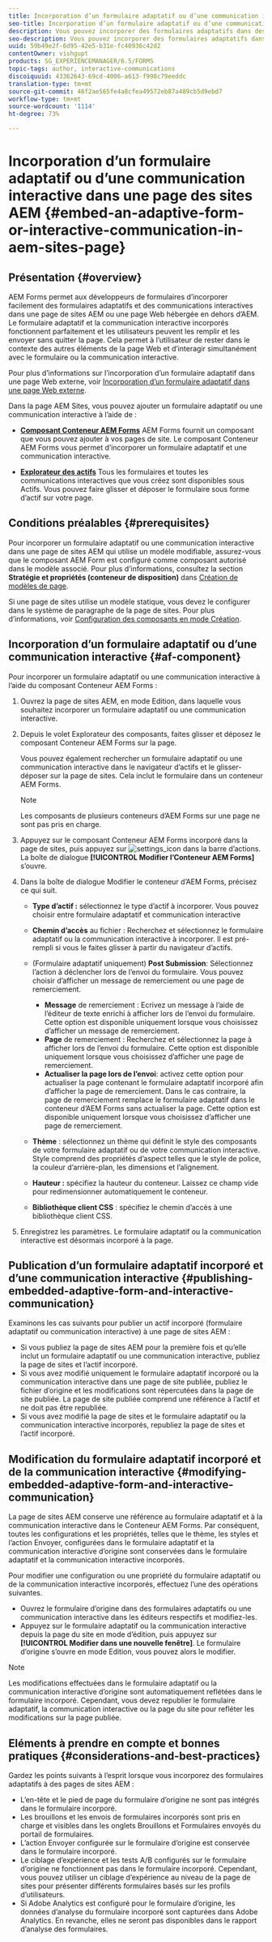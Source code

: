 ```yaml
---
title: Incorporation d’un formulaire adaptatif ou d’une communication interactive dans une page des sites AEM
seo-title: Incorporation d’un formulaire adaptatif ou d’une communication interactive dans une page des sites AEM
description: Vous pouvez incorporer des formulaires adaptatifs dans des pages de sites AEM. Les utilisateurs peuvent remplir et envoyer des formulaires sans quitter les pages du site.
seo-description: Vous pouvez incorporer des formulaires adaptatifs dans des pages de sites AEM. Les utilisateurs peuvent remplir et envoyer des formulaires sans quitter les pages du site.
uuid: 59b49e2f-6d95-42e5-b31e-fc40936c42d2
contentOwner: vishgupt
products: SG_EXPERIENCEMANAGER/6.5/FORMS
topic-tags: author, interactive-communications
discoiquuid: 43362643-69cd-4006-a613-f998c79eeddc
translation-type: tm+mt
source-git-commit: 46f2ae565fe4a8cfea49572eb87a489cb5d9ebd7
workflow-type: tm+mt
source-wordcount: '1114'
ht-degree: 73%

---
```



# Incorporation d’un formulaire adaptatif ou d’une communication interactive dans une page des sites AEM {#embed-an-adaptive-form-or-interactive-communication-in-aem-sites-page}

## Présentation {#overview}

AEM Forms permet aux développeurs de formulaires d’incorporer facilement des formulaires adaptatifs et des communications interactives dans une page de sites AEM ou une page Web hébergée en dehors d’AEM. Le formulaire adaptatif et la communication interactive incorporés fonctionnent parfaitement et les utilisateurs peuvent les remplir et les envoyer sans quitter la page. Cela permet à l’utilisateur de rester dans le contexte des autres éléments de la page Web et d’interagir simultanément avec le formulaire ou la communication interactive.

Pour plus d’informations sur l’incorporation d’un formulaire adaptatif dans une page Web externe, voir [Incorporation d’un formulaire adaptatif dans une page Web externe](/help/forms/using/embed-adaptive-form-external-web-page.md).

Dans la page AEM Sites, vous pouvez ajouter un formulaire adaptatif ou une communication interactive à l’aide de :

* **[Composant Conteneur AEM Forms](/help/forms/using/embed-adaptive-form-aem-sites.md#af-component)** AEM Forms fournit un composant que vous pouvez ajouter à vos pages de site. Le composant Conteneur AEM Forms vous permet d’incorporer un formulaire adaptatif et une communication interactive.

* **[Explorateur des actifs](/help/forms/using/embed-adaptive-form-aem-sites.md#asset-browser)** Tous les formulaires et toutes les communications interactives que vous créez sont disponibles sous Actifs. Vous pouvez faire glisser et déposer le formulaire sous forme d’actif sur votre page.

## Conditions préalables {#prerequisites}

Pour incorporer un formulaire adaptatif ou une communication interactive dans une page de sites AEM qui utilise un modèle modifiable, assurez-vous que le composant AEM Form est configuré comme composant autorisé dans le modèle associé. Pour plus d’informations, consultez la section **Stratégie et propriétés (conteneur de disposition)** dans [Création de modèles de page](/help/sites-authoring/templates.md).

Si une page de sites utilise un modèle statique, vous devez le configurer dans le système de paragraphe de la page de sites. Pour plus d’informations, voir [Configuration des composants en mode Création](/help/sites-authoring/default-components-designmode.md).

## Incorporation d’un formulaire adaptatif ou d’une communication interactive {#af-component}

Pour incorporer un formulaire adaptatif ou une communication interactive à l’aide du composant Conteneur AEM Forms :

1. Ouvrez la page de sites AEM, en mode Edition, dans laquelle vous souhaitez incorporer un formulaire adaptatif ou une communication interactive.
1. Depuis le volet Explorateur des composants, faites glisser et déposez le composant Conteneur AEM Forms sur la page.

   Vous pouvez également rechercher un formulaire adaptatif ou une communication interactive dans le navigateur d’actifs et le glisser-déposer sur la page de sites. Cela inclut le formulaire dans un conteneur AEM Forms.

   >[!NOTE]
   >
   >Les composants de plusieurs conteneurs d’AEM Forms sur une page ne sont pas pris en charge.

1. Appuyez sur le composant Conteneur AEM Forms incorporé dans la page de sites, puis appuyez sur ![settings_icon](assets/settings_icon.png) dans la barre d’actions. La boîte de dialogue **[!UICONTROL Modifier l’Conteneur AEM Forms]** s’ouvre.
1. Dans la boîte de dialogue Modifier le conteneur d’AEM Forms, précisez ce qui suit.

   * **Type d’actif :** sélectionnez le type d’actif à incorporer. Vous pouvez choisir entre formulaire adaptatif et communication interactive
   * **Chemin d’accès** au fichier : Recherchez et sélectionnez le formulaire adaptatif ou la communication interactive à incorporer. Il est pré-rempli si vous le faites glisser à partir du navigateur d’actifs.
   * (Formulaire adaptatif uniquement) **Post Submission**: Sélectionnez l’action à déclencher lors de l’envoi du formulaire. Vous pouvez choisir d’afficher un message de remerciement ou une page de remerciement.

      * **Message** de remerciement : Ecrivez un message à l’aide de l’éditeur de texte enrichi à afficher lors de l’envoi du formulaire. Cette option est disponible uniquement lorsque vous choisissez d’afficher un message de remerciement.
      * **Page** de remerciement : Recherchez et sélectionnez la page à afficher lors de l’envoi du formulaire. Cette option est disponible uniquement lorsque vous choisissez d’afficher une page de remerciement.
      * **Actualiser la page lors de l’envoi**: activez cette option pour actualiser la page contenant le formulaire adaptatif incorporé afin d’afficher la page de remerciement. Dans le cas contraire, la page de remerciement remplace le formulaire adaptatif dans le conteneur d’AEM Forms sans actualiser la page. Cette option est disponible uniquement lorsque vous choisissez d’afficher une page de remerciement.
   * **Thème** : sélectionnez un thème qui définit le style des composants de votre formulaire adaptatif ou de votre communication interactive. Style comprend des propriétés d’aspect telles que le style de police, la couleur d’arrière-plan, les dimensions et l’alignement.
   * **Hauteur :** spécifiez la hauteur du conteneur. Laissez ce champ vide pour redimensionner automatiquement le conteneur.
   * **Bibliothèque client CSS** : spécifiez le chemin d’accès à une bibliothèque client CSS.


1. Enregistrez les paramètres. Le formulaire adaptatif ou la communication interactive est désormais incorporé à la page.

## Publication d’un formulaire adaptatif incorporé et d’une communication interactive {#publishing-embedded-adaptive-form-and-interactive-communication}

Examinons les cas suivants pour publier un actif incorporé (formulaire adaptatif ou communication interactive) à une page de sites AEM :

* Si vous publiez la page de sites AEM pour la première fois et qu’elle inclut un formulaire adaptatif ou une communication interactive, publiez la page de sites et l’actif incorporé.
* Si vous avez modifié uniquement le formulaire adaptatif incorporé ou la communication interactive dans une page de site publiée, publiez le fichier d’origine et les modifications sont répercutées dans la page de site publiée. La page de site publiée comprend une référence à l’actif et ne doit pas être republiée.
* Si vous avez modifié la page de sites et le formulaire adaptatif ou la communication interactive incorporés, republiez la page de sites et l’actif incorporé.

## Modification du formulaire adaptatif incorporé et de la communication interactive {#modifying-embedded-adaptive-form-and-interactive-communication}

La page de sites AEM conserve une référence au formulaire adaptatif et à la communication interactive dans le Conteneur AEM Forms. Par conséquent, toutes les configurations et les propriétés, telles que le thème, les styles et l’action Envoyer, configurées dans le formulaire adaptatif et la communication interactive d’origine sont conservées dans le formulaire adaptatif et la communication interactive incorporés.

Pour modifier une configuration ou une propriété du formulaire adaptatif ou de la communication interactive incorporés, effectuez l’une des opérations suivantes.

* Ouvrez le formulaire d’origine dans des formulaires adaptatifs ou une communication interactive dans les éditeurs respectifs et modifiez-les.
* Appuyez sur le formulaire adaptatif ou la communication interactive depuis la page du site en mode d’édition, puis appuyez sur **[!UICONTROL Modifier dans une nouvelle fenêtre]**. Le formulaire d’origine s’ouvre en mode Edition, vous pouvez alors le modifier.

>[!NOTE]
>
>Les modifications effectuées dans le formulaire adaptatif ou la communication interactive d’origine sont automatiquement reflétées dans le formulaire incorporé. Cependant, vous devez republier le formulaire adaptatif, la communication interactive ou la page du site pour refléter les modifications sur la page publiée.

## Eléments à prendre en compte et bonnes pratiques {#considerations-and-best-practices}

Gardez les points suivants à l’esprit lorsque vous incorporez des formulaires adaptatifs à des pages de sites AEM :

* L’en-tête et le pied de page du formulaire d’origine ne sont pas intégrés dans le formulaire incorporé.
* Les brouillons et les envois de formulaires incorporés sont pris en charge et visibles dans les onglets Brouillons et Formulaires envoyés du portail de formulaires.
* L’action Envoyer configurée sur le formulaire d’origine est conservée dans le formulaire incorporé.
* Le ciblage d’expérience et les tests A/B configurés sur le formulaire d’origine ne fonctionnent pas dans le formulaire incorporé. Cependant, vous pouvez utiliser un ciblage d’expérience au niveau de la page de sites pour présenter différents formulaires basés sur les profils d’utilisateurs.
* Si Adobe Analytics est configuré pour le formulaire d’origine, les données d’analyse du formulaire incorporé sont capturées dans Adobe Analytics. En revanche, elles ne seront pas disponibles dans le rapport d’analyse des formulaires.

